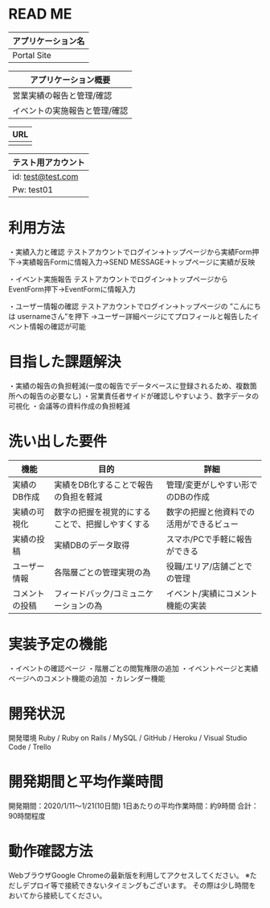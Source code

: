 # READ ME

| アプリケーション名               |
| ----------------------------- | 
| Portal Site                   | 

| アプリケーション概要             | 
| ----------------------------- | 
| 営業実績の報告と管理/確認         | 
| イベントの実施報告と管理/確認      | 

| URL                           | 
| ----------------------------- | 
|                               | 

| テスト用アカウント               | 
| ----------------------------- | 
| id:  test@test.com            |
| Pw:  test01                   |

# 利用方法   

・実績入力と確認
  テストアカウントでログイン→トップページから実績Form押下→実績報告Formに情報入力→SEND MESSAGE→トップページに実績が反映 

・イベント実施報告
  テストアカウントでログイン→トップページからEventForm押下→EventFormに情報入力

・ユーザー情報の確認
  テストアカウントでログイン→トップページの ”こんにちは usernameさん”を押下
  →ユーザー詳細ページにてプロフィールと報告したイベント情報の確認が可能

# 目指した課題解決
・実績の報告の負担軽減(一度の報告でデータベースに登録されるため、複数箇所への報告の必要なし) 
・営業責任者サイドが確認しやすいよう、数字データの可視化
・会議等の資料作成の負担軽減

# 洗い出した要件
| 機能               | 目的                                         | 詳細                                 |
| ----------------- | -------------------------------------------- |------------------------------------ |
| 実績のDB作成        | 実績をDB化することで報告の負担を軽減              | 管理/変更がしやすい形でのDBの作成         |
| 実績の可視化        | 数字の把握を視覚的にすることで、把握しやすくする     | 数字の把握と他資料での活用ができるビュー    |
| 実績の投稿          | 実績DBのデータ取得                             | スマホ/PCで手軽に報告ができる            |
| ユーザー情報         | 各階層ごとの管理実現の為                        | 役職/エリア/店舗ごとでの管理            |
| コメントの投稿       |  フィードバック/コミュニケーションの為            | イベント/実績にコメント機能の実装          |

# 実装予定の機能	
・イベントの確認ページ
・階層ごとの閲覧権限の追加
・イベントページと実績ページへのコメント機能の追加
・カレンダー機能

# 開発状況
開発環境
Ruby / Ruby on Rails / MySQL / GitHub / Heroku / Visual Studio Code / Trello

# 開発期間と平均作業時間
開発期間：2020/1/11〜1/21(10日間)
1日あたりの平均作業時間：約9時間
合計：90時間程度

# 動作確認方法
WebブラウザGoogle Chromeの最新版を利用してアクセスしてください。
※ただしデプロイ等で接続できないタイミングもございます。
 その際は少し時間をおいてから接続してください。


